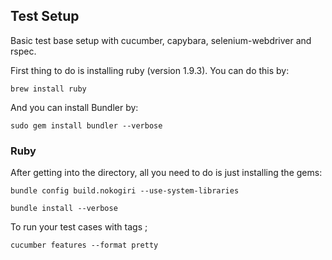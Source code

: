 ## Test Setup

Basic test base setup with cucumber, capybara, selenium-webdriver and rspec.

First thing to do is installing ruby (version 1.9.3). You can do this by:

    brew install ruby

And you can install Bundler by:

    sudo gem install bundler --verbose

### Ruby

After getting into the directory, all you need to do is just installing the gems:

    bundle config build.nokogiri --use-system-libraries

    bundle install --verbose

To run your test cases with tags ;

    cucumber features --format pretty